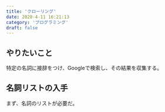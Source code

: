 ```yaml
---
title: 'クローリング'
date: 2020-4-11 16:21:13
category: 'プログラミング'
draft: false
---
```

## やりたいこと
特定の名詞に接辞をつけ、Googleで検索し、その結果を収集する。

## 名詞リストの入手
まず、名詞のリストが必要だ。


